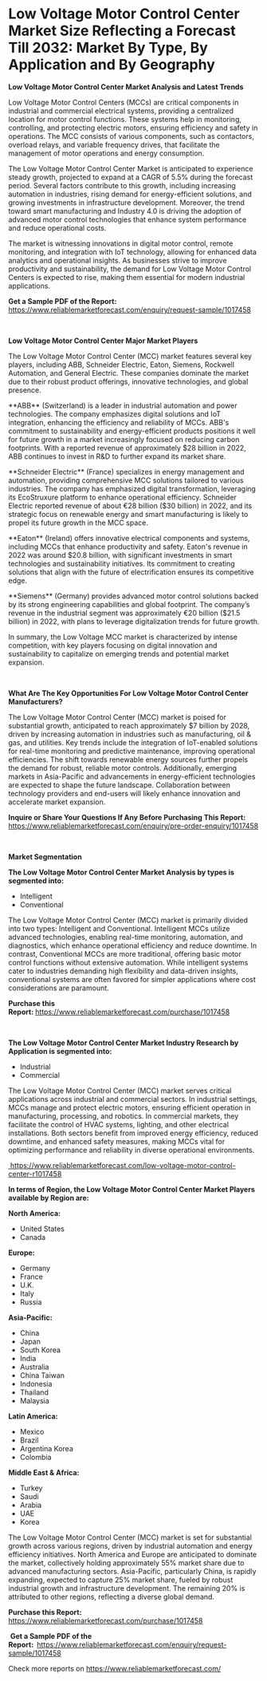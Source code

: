 <p><h1>Low Voltage Motor Control Center Market Size Reflecting a Forecast Till 2032: Market By Type, By Application and By Geography</h1></p><p><strong>Low Voltage Motor Control Center Market Analysis and Latest Trends</strong></p>
<p><p>Low Voltage Motor Control Centers (MCCs) are critical components in industrial and commercial electrical systems, providing a centralized location for motor control functions. These systems help in monitoring, controlling, and protecting electric motors, ensuring efficiency and safety in operations. The MCC consists of various components, such as contactors, overload relays, and variable frequency drives, that facilitate the management of motor operations and energy consumption.</p><p>The Low Voltage Motor Control Center Market is anticipated to experience steady growth, projected to expand at a CAGR of 5.5% during the forecast period. Several factors contribute to this growth, including increasing automation in industries, rising demand for energy-efficient solutions, and growing investments in infrastructure development. Moreover, the trend toward smart manufacturing and Industry 4.0 is driving the adoption of advanced motor control technologies that enhance system performance and reduce operational costs.</p><p>The market is witnessing innovations in digital motor control, remote monitoring, and integration with IoT technology, allowing for enhanced data analytics and operational insights. As businesses strive to improve productivity and sustainability, the demand for Low Voltage Motor Control Centers is expected to rise, making them essential for modern industrial applications.</p></p>
<p><strong>Get a Sample PDF of the Report:&nbsp;</strong> <a href="https://www.reliablemarketforecast.com/enquiry/request-sample/1017458?utm_campaign=2482&utm_medium=2&utm_source=Github&utm_content=ia&utm_term=21022025&utm_id=low-voltage-motor-control-center">https://www.reliablemarketforecast.com/enquiry/request-sample/1017458</a></p>
<p>&nbsp;</p>
<p><strong>Low Voltage Motor Control Center Major Market Players</strong></p>
<p><p>The Low Voltage Motor Control Center (MCC) market features several key players, including ABB, Schneider Electric, Eaton, Siemens, Rockwell Automation, and General Electric. These companies dominate the market due to their robust product offerings, innovative technologies, and global presence.</p><p>**ABB** (Switzerland) is a leader in industrial automation and power technologies. The company emphasizes digital solutions and IoT integration, enhancing the efficiency and reliability of MCCs. ABB's commitment to sustainability and energy-efficient products positions it well for future growth in a market increasingly focused on reducing carbon footprints. With a reported revenue of approximately $28 billion in 2022, ABB continues to invest in R&D to further expand its market share.</p><p>**Schneider Electric** (France) specializes in energy management and automation, providing comprehensive MCC solutions tailored to various industries. The company has emphasized digital transformation, leveraging its EcoStruxure platform to enhance operational efficiency. Schneider Electric reported revenue of about €28 billion ($30 billion) in 2022, and its strategic focus on renewable energy and smart manufacturing is likely to propel its future growth in the MCC space.</p><p>**Eaton** (Ireland) offers innovative electrical components and systems, including MCCs that enhance productivity and safety. Eaton's revenue in 2022 was around $20.8 billion, with significant investments in smart technologies and sustainability initiatives. Its commitment to creating solutions that align with the future of electrification ensures its competitive edge.</p><p>**Siemens** (Germany) provides advanced motor control solutions backed by its strong engineering capabilities and global footprint. The company’s revenue in the industrial segment was approximately €20 billion ($21.5 billion) in 2022, with plans to leverage digitalization trends for future growth.</p><p>In summary, the Low Voltage MCC market is characterized by intense competition, with key players focusing on digital innovation and sustainability to capitalize on emerging trends and potential market expansion.</p></p>
<p>&nbsp;</p>
<p><strong>What Are The Key Opportunities For Low Voltage Motor Control Center Manufacturers?</strong></p>
<p><p>The Low Voltage Motor Control Center (MCC) market is poised for substantial growth, anticipated to reach approximately $7 billion by 2028, driven by increasing automation in industries such as manufacturing, oil & gas, and utilities. Key trends include the integration of IoT-enabled solutions for real-time monitoring and predictive maintenance, improving operational efficiencies. The shift towards renewable energy sources further propels the demand for robust, reliable motor controls. Additionally, emerging markets in Asia-Pacific and advancements in energy-efficient technologies are expected to shape the future landscape. Collaboration between technology providers and end-users will likely enhance innovation and accelerate market expansion.</p></p>
<p><strong>Inquire or Share Your Questions If Any Before Purchasing This Report:</strong> <a href="https://www.reliablemarketforecast.com/enquiry/pre-order-enquiry/1017458?utm_campaign=2482&utm_medium=2&utm_source=Github&utm_content=ia&utm_term=21022025&utm_id=low-voltage-motor-control-center">https://www.reliablemarketforecast.com/enquiry/pre-order-enquiry/1017458</a></p>
<p>&nbsp;</p>
<p><strong>Market Segmentation</strong></p>
<p><strong>The Low Voltage Motor Control Center Market Analysis by types is segmented into:</strong></p>
<p><ul><li>Intelligent</li><li>Conventional</li></ul></p>
<p><p>The Low Voltage Motor Control Center (MCC) market is primarily divided into two types: Intelligent and Conventional. Intelligent MCCs utilize advanced technologies, enabling real-time monitoring, automation, and diagnostics, which enhance operational efficiency and reduce downtime. In contrast, Conventional MCCs are more traditional, offering basic motor control functions without extensive automation. While intelligent systems cater to industries demanding high flexibility and data-driven insights, conventional systems are often favored for simpler applications where cost considerations are paramount.</p></p>
<p><strong>Purchase this Report:&nbsp;</strong><a href="https://www.reliablemarketforecast.com/purchase/1017458?utm_campaign=2482&utm_medium=2&utm_source=Github&utm_content=ia&utm_term=21022025&utm_id=low-voltage-motor-control-center">https://www.reliablemarketforecast.com/purchase/1017458</a></p>
<p>&nbsp;</p>
<p><strong>The Low Voltage Motor Control Center Market Industry Research by Application is segmented into:</strong></p>
<p><ul><li>Industrial</li><li>Commercial</li></ul></p>
<p><p>The Low Voltage Motor Control Center (MCC) market serves critical applications across industrial and commercial sectors. In industrial settings, MCCs manage and protect electric motors, ensuring efficient operation in manufacturing, processing, and robotics. In commercial markets, they facilitate the control of HVAC systems, lighting, and other electrical installations. Both sectors benefit from improved energy efficiency, reduced downtime, and enhanced safety measures, making MCCs vital for optimizing performance and reliability in diverse operational environments.</p></p>
<p><a href="https://www.reliablemarketforecast.com/low-voltage-motor-control-center-r1017458?utm_campaign=2482&utm_medium=2&utm_source=Github&utm_content=ia&utm_term=21022025&utm_id=low-voltage-motor-control-center">&nbsp;https://www.reliablemarketforecast.com/low-voltage-motor-control-center-r1017458</a></p>
<p><strong>In terms of Region, the Low Voltage Motor Control Center Market Players available by Region are:</strong></p>
<p>
    <p> <strong> North America: </strong>
        <ul>
            <li>United States</li>
            <li>Canada</li>
        </ul>
        </p> 
    <p> <strong> Europe: </strong>
        <ul>
            <li>Germany</li>
            <li>France</li>
            <li>U.K.</li>
            <li>Italy</li>
            <li>Russia</li>
        </ul>
        </p> 
    <p> <strong> Asia-Pacific: </strong>
        <ul>
            <li>China</li>
            <li>Japan</li>
            <li>South Korea</li>
            <li>India</li>
            <li>Australia</li>
            <li>China Taiwan</li>
            <li>Indonesia</li>
            <li>Thailand</li>
            <li>Malaysia</li>
        </ul>
        </p> 
    <p> <strong> Latin America: </strong>
        <ul>
            <li>Mexico</li>
            <li>Brazil</li>
            <li>Argentina Korea</li>
            <li>Colombia</li>
        </ul>
        </p> 
    <p> <strong> Middle East & Africa: </strong>
        <ul>
            <li>Turkey</li>
            <li>Saudi</li>
            <li>Arabia</li>
            <li>UAE</li>
            <li>Korea</li>
        </ul>
    </p>
    </p>
<p><p>The Low Voltage Motor Control Center (MCC) market is set for substantial growth across various regions, driven by industrial automation and energy efficiency initiatives. North America and Europe are anticipated to dominate the market, collectively holding approximately 55% market share due to advanced manufacturing sectors. Asia-Pacific, particularly China, is rapidly expanding, expected to capture 25% market share, fueled by robust industrial growth and infrastructure development. The remaining 20% is attributed to other regions, reflecting a diverse global demand.</p></p>
<p><strong>Purchase this Report: </strong><a href="https://www.reliablemarketforecast.com/purchase/1017458?utm_campaign=2482&utm_medium=2&utm_source=Github&utm_content=ia&utm_term=21022025&utm_id=low-voltage-motor-control-center">https://www.reliablemarketforecast.com/purchase/1017458</a></p>
<p>&nbsp;<strong>Get a Sample PDF of the Report:&nbsp;&nbsp;</strong><a href="https://www.reliablemarketforecast.com/enquiry/request-sample/1017458?utm_campaign=2482&utm_medium=2&utm_source=Github&utm_content=ia&utm_term=21022025&utm_id=low-voltage-motor-control-center">https://www.reliablemarketforecast.com/enquiry/request-sample/1017458</a></p>
<p><strong></strong></p>
<p>Check more reports on <a href="https://www.reliablemarketforecast.com/?utm_campaign=2482&utm_medium=2&utm_source=Github&utm_content=ia&utm_term=21022025&utm_id=low-voltage-motor-control-center">https://www.reliablemarketforecast.com/</a></p>